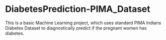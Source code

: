 # DiabetesPrediction-PIMA_Dataset
This is a basic Machine Learning project, which uses standard PIMA Indians Diabetes Dataset to diagnostically predict if the pregnant women has diabetes.
